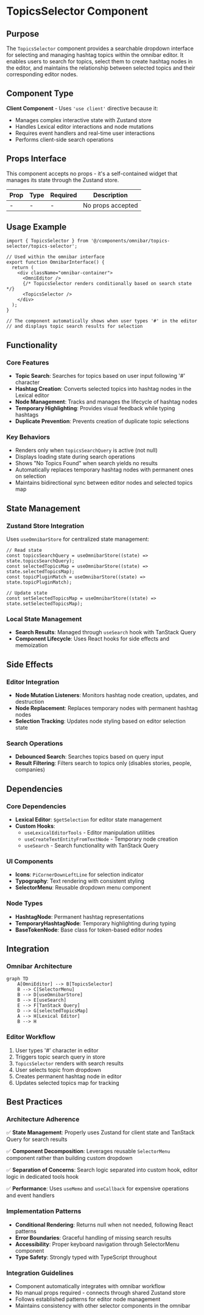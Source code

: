 # TopicsSelector Component

## Purpose

The `TopicsSelector` component provides a searchable dropdown interface for selecting and managing hashtag topics within the omnibar editor. It enables users to search for topics, select them to create hashtag nodes in the editor, and maintains the relationship between selected topics and their corresponding editor nodes.

## Component Type

**Client Component** - Uses `'use client'` directive because it:
- Manages complex interactive state with Zustand store
- Handles Lexical editor interactions and node mutations
- Requires event handlers and real-time user interactions
- Performs client-side search operations

## Props Interface

This component accepts no props - it's a self-contained widget that manages its state through the Zustand store.

| Prop | Type | Required | Description |
|------|------|----------|-------------|
| - | - | - | No props accepted |

## Usage Example

```tsx
import { TopicsSelector } from '@/components/omnibar/topics-selector/topics-selector';

// Used within the omnibar interface
export function OmnibarInterface() {
  return (
    <div className="omnibar-container">
      <OmniEditor />
      {/* TopicsSelector renders conditionally based on search state */}
      <TopicsSelector />
    </div>
  );
}

// The component automatically shows when user types '#' in the editor
// and displays topic search results for selection
```

## Functionality

### Core Features

- **Topic Search**: Searches for topics based on user input following '#' character
- **Hashtag Creation**: Converts selected topics into hashtag nodes in the Lexical editor
- **Node Management**: Tracks and manages the lifecycle of hashtag nodes
- **Temporary Highlighting**: Provides visual feedback while typing hashtags
- **Duplicate Prevention**: Prevents creation of duplicate topic selections

### Key Behaviors

- Renders only when `topicsSearchQuery` is active (not null)
- Displays loading state during search operations
- Shows "No Topics Found" when search yields no results
- Automatically replaces temporary hashtag nodes with permanent ones on selection
- Maintains bidirectional sync between editor nodes and selected topics map

## State Management

### Zustand Store Integration

Uses `useOmnibarStore` for centralized state management:

```tsx
// Read state
const topicsSearchQuery = useOmnibarStore((state) => state.topicsSearchQuery);
const selectedTopicsMap = useOmnibarStore((state) => state.selectedTopicsMap);
const topicPluginMatch = useOmnibarStore((state) => state.topicPluginMatch);

// Update state
const setSelectedTopicsMap = useOmnibarStore((state) => state.setSelectedTopicsMap);
```

### Local State Management

- **Search Results**: Managed through `useSearch` hook with TanStack Query
- **Component Lifecycle**: Uses React hooks for side effects and memoization

## Side Effects

### Editor Integration

- **Node Mutation Listeners**: Monitors hashtag node creation, updates, and destruction
- **Node Replacement**: Replaces temporary nodes with permanent hashtag nodes
- **Selection Tracking**: Updates node styling based on editor selection state

### Search Operations

- **Debounced Search**: Searches topics based on query input
- **Result Filtering**: Filters search to topics only (disables stories, people, companies)

## Dependencies

### Core Dependencies

- **Lexical Editor**: `$getSelection` for editor state management
- **Custom Hooks**:
  - `useLexicalEditorTools` - Editor manipulation utilities
  - `useCreateTextEntityFromTextNode` - Temporary node creation
  - `useSearch` - Search functionality with TanStack Query

### UI Components

- **Icons**: `PiCornerDownLeftLine` for selection indicator
- **Typography**: Text rendering with consistent styling
- **SelectorMenu**: Reusable dropdown menu component

### Node Types

- **HashtagNode**: Permanent hashtag representations
- **TemporaryHashtagNode**: Temporary highlighting during typing
- **BaseTokenNode**: Base class for token-based editor nodes

## Integration

### Omnibar Architecture

```mermaid
graph TD
    A[OmniEditor] --> B[TopicsSelector]
    B --> C[SelectorMenu]
    B --> D[useOmnibarStore]
    B --> E[useSearch]
    E --> F[TanStack Query]
    D --> G[selectedTopicsMap]
    A --> H[Lexical Editor]
    B --> H
```

### Editor Workflow

1. User types '#' character in editor
2. Triggers topic search query in store
3. `TopicsSelector` renders with search results
4. User selects topic from dropdown
5. Creates permanent hashtag node in editor
6. Updates selected topics map for tracking

## Best Practices

### Architecture Adherence

✅ **State Management**: Properly uses Zustand for client state and TanStack Query for search results

✅ **Component Decomposition**: Leverages reusable `SelectorMenu` component rather than building custom dropdown

✅ **Separation of Concerns**: Search logic separated into custom hook, editor logic in dedicated tools hook

✅ **Performance**: Uses `useMemo` and `useCallback` for expensive operations and event handlers

### Implementation Patterns

- **Conditional Rendering**: Returns null when not needed, following React patterns
- **Error Boundaries**: Graceful handling of missing search results
- **Accessibility**: Proper keyboard navigation through SelectorMenu component
- **Type Safety**: Strongly typed with TypeScript throughout

### Integration Guidelines

- Component automatically integrates with omnibar workflow
- No manual props required - connects through shared Zustand store
- Follows established patterns for editor node management
- Maintains consistency with other selector components in the omnibar